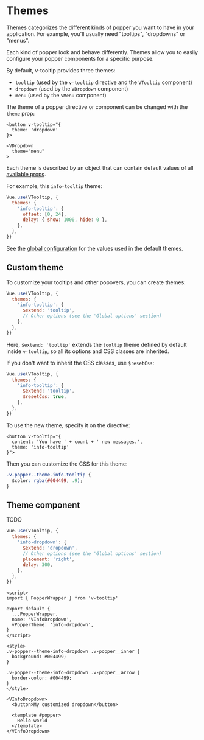 # Themes

Themes categorizes the different kinds of popper you want to have in your application. For example, you'll usually need "tooltips", "dropdowns" or "menus".

Each kind of popper look and behave differently. Themes allow you to easily configure your popper components for a specific purpose.

By default, v-tooltip provides three themes:
- `tooltip` (used by the `v-tooltip` directive and the `VTooltip` component)
- `dropdown` (used by the `VDropdown` component)
- `menu` (used by the `VMenu` component)

The theme of a popper directive or component can be changed with the `theme` prop:

```vue
<button v-tooltip="{
  theme: 'dropdown'
}>
```

```vue
<VDropdown
  theme="menu"
>
```

Each theme is described by an object that can contain default values of all [available props](../api/).

For example, this `info-tooltip` theme:

```js
Vue.use(VTooltip, {
  themes: {
    'info-tooltip': {
      offset: [0, 24],
      delay: { show: 1000, hide: 0 },
    },
  },
})
```

See the [global configuration](./config.md#default-values) for the values used in the default themes.

## Custom theme

To customize your tooltips and other popovers, you can create themes:

```js
Vue.use(VTooltip, {
  themes: {
    'info-tooltip': {
      $extend: 'tooltip',
      // Other options (see the 'Global options' section)
    },
  },
})
```

Here, `$extend: 'tooltip'` extends the `tooltip` theme defined by default inside `v-tooltip`, so all its options and CSS classes are inherited.

If you don't want to inherit the CSS classes, use `$resetCss`:

```js
Vue.use(VTooltip, {
  themes: {
    'info-tooltip': {
      $extend: 'tooltip',
      $resetCss: true,
    },
  },
})
```

To use the new theme, specify it on the directive:

```vue
<button v-tooltip="{
  content: 'You have ' + count + ' new messages.',
  theme: 'info-tooltip'
}">
```

Then you can customize the CSS for this theme:

```css
.v-popper--theme-info-tooltip {
  $color: rgba(#004499, .9);
}
```

## Theme component

TODO

```js
Vue.use(VTooltip, {
  themes: {
    'info-dropdown': {
      $extend: 'dropdown',
      // Other options (see the 'Global options' section)
      placement: 'right',
      delay: 300,
    },
  },
})
```

```vue
<script>
import { PopperWrapper } from 'v-tooltip'

export default {
  ...PopperWrapper,
  name: 'VInfoDropdown',
  vPopperTheme: 'info-dropdown',
}
</script>

<style>
.v-popper--theme-info-dropdown .v-popper__inner {
  background: #004499;
}

.v-popper--theme-info-dropdown .v-popper__arrow {
  border-color: #004499;
}
</style>
```

```vue
<VInfoDropdown>
  <button>My customized dropdown</button>

  <template #popper>
    Hello world
  </template>
</VInfoDropdown>
```
